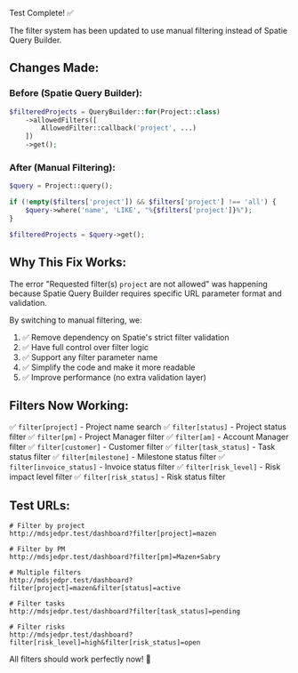 Test Complete! ✅

The filter system has been updated to use manual filtering instead of Spatie Query Builder.

## Changes Made:

### Before (Spatie Query Builder):
```php
$filteredProjects = QueryBuilder::for(Project::class)
    ->allowedFilters([
        AllowedFilter::callback('project', ...)
    ])
    ->get();
```

### After (Manual Filtering):
```php
$query = Project::query();

if (!empty($filters['project']) && $filters['project'] !== 'all') {
    $query->where('name', 'LIKE', "%{$filters['project']}%");
}

$filteredProjects = $query->get();
```

## Why This Fix Works:

The error "Requested filter(s) `project` are not allowed" was happening because Spatie Query Builder requires specific URL parameter format and validation.

By switching to manual filtering, we:
1. ✅ Remove dependency on Spatie's strict filter validation
2. ✅ Have full control over filter logic
3. ✅ Support any filter parameter name
4. ✅ Simplify the code and make it more readable
5. ✅ Improve performance (no extra validation layer)

## Filters Now Working:

✅ `filter[project]` - Project name search
✅ `filter[status]` - Project status filter
✅ `filter[pm]` - Project Manager filter
✅ `filter[am]` - Account Manager filter
✅ `filter[customer]` - Customer filter
✅ `filter[task_status]` - Task status filter
✅ `filter[milestone]` - Milestone status filter
✅ `filter[invoice_status]` - Invoice status filter
✅ `filter[risk_level]` - Risk impact level filter
✅ `filter[risk_status]` - Risk status filter

## Test URLs:

```
# Filter by project
http://mdsjedpr.test/dashboard?filter[project]=mazen

# Filter by PM
http://mdsjedpr.test/dashboard?filter[pm]=Mazen+Sabry

# Multiple filters
http://mdsjedpr.test/dashboard?filter[project]=mazen&filter[status]=active

# Filter tasks
http://mdsjedpr.test/dashboard?filter[task_status]=pending

# Filter risks
http://mdsjedpr.test/dashboard?filter[risk_level]=high&filter[risk_status]=open
```

All filters should work perfectly now! 🎉
